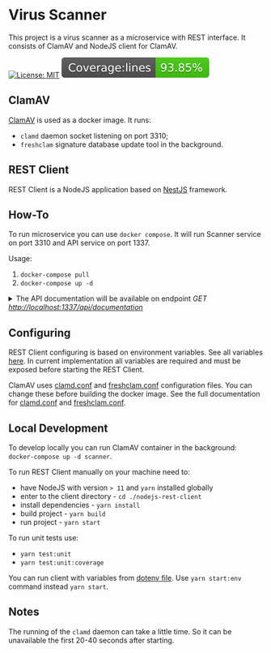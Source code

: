 # Virus Scanner

This project is a virus scanner as a microservice with REST interface. It consists of ClamAV and NodeJS client for ClamAV.

[![License: MIT](https://img.shields.io/badge/License-MIT-brightgreen.svg)](./LICENSE)
![](./nodejs-rest-client/badges/badge-lines.svg)

## ClamAV

[ClamAV](https://www.clamav.net/) is used as a docker image. It runs:
* `clamd` daemon socket listening on port 3310;
* `freshclam` signature database update tool in the background.

## REST Client

REST Client is a NodeJS application based on [NestJS](https://nestjs.com/) framework. 

## How-To

To run microservice you can use `docker compose`. It will run Scanner service on port 3310 and API service on port 1337.

Usage: 

1. `docker-compose pull`
2. `docker-compose up -d`

<details>
  <summary>
    The API documentation will be available on endpoint <i>GET </i>
    <a href="http://localhost:1337/api/documentation"><i>http://localhost:1337/api/documentation</i></a>
    
  </summary>
  
  ![API documentation](./assets/readme.api-documentation.png)
  
</details>


## Configuring

REST Client configuring is based on environment variables. See all variables [here](nodejs-rest-client/env/.env). In current implementation all variables are required and must be exposed before starting the REST Client.

ClamAV uses [clamd.conf](scanner/clamav/docker/clamd.conf) and [freshclam.conf](scanner/clamav/docker/freshclam.conf) configuration files. You can change these before building the docker image. See the full documentation for [clamd.conf](https://linux.die.net/man/5/clamd.conf) and [freshclam.conf](https://linux.die.net/man/5/freshclam.conf).

## Local Development

To develop locally you can run ClamAV container in the background: `docker-compose up -d scanner`.

To run REST Client manually on your machine need to:
* have NodeJS with version `> 11` and `yarn` installed globally
* enter to the client directory - `cd ./nodejs-rest-client`
* install dependencies - `yarn install`
* build project - `yarn build`
* run project - `yarn start`

To run unit tests use:
* `yarn test:unit`
* `yarn test:unit:coverage`

You can run client with variables from [dotenv file](nodejs-rest-client/env/.env). Use `yarn start:env` command instead `yarn start`.

## Notes

The running of the `clamd` daemon can take a little time. So it can be unavailable the first 20-40 seconds after starting.